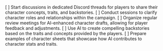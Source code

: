 [ ] Start discussions in dedicated Discord threads for players to share their character concepts, traits, and backstories.
[ ] Conduct sessions to clarify character roles and relationships within the campaign.
[ ] Organize regular review meetings for AI-enhanced character drafts, allowing for player feedback and adjustments.
[ ] Use AI to create compelling backstories based on the traits and concepts provided by the players.
[ ] Prepare examples of character sheets that showcase how AI contributes to character stats and traits.